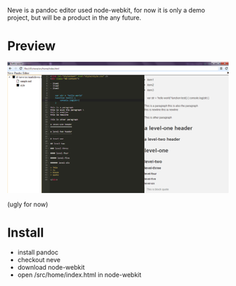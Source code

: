 Neve is a pandoc editor used node-webkit, for now it is only a demo project, but will be a product in the any future.

# Preview
![screenshot](doc/screenshot.png)

(ugly for now)

# Install
- install pandoc
- checkout neve
- download node-webkit
- open /src/home/index.html in node-webkit
